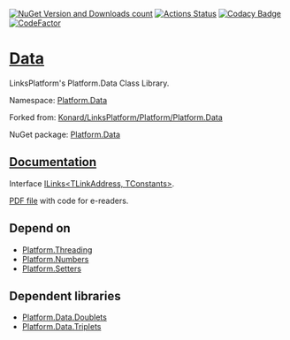 [![NuGet Version and Downloads count](https://buildstats.info/nuget/Platform.Data)](https://www.nuget.org/packages/Platform.Data)
[![Actions Status](https://github.com/linksplatform/Data/workflows/CD/badge.svg)](https://github.com/linksplatform/Data/actions?workflow=CD)
[![Codacy Badge](https://api.codacy.com/project/badge/Grade/b38e839402d9451aa3e58fe05521325f)](https://app.codacy.com/gh/linksplatform/Data?utm_source=github.com&utm_medium=referral&utm_content=linksplatform/Data&utm_campaign=Badge_Grade_Settings)
[![CodeFactor](https://www.codefactor.io/repository/github/linksplatform/data/badge)](https://www.codefactor.io/repository/github/linksplatform/data)

# [Data](https://github.com/linksplatform/Data)

LinksPlatform's Platform.Data Class Library.

Namespace: [Platform.Data](https://linksplatform.github.io/Data/csharp/api/Platform.Data.html)

Forked from: [Konard/LinksPlatform/Platform/Platform.Data](https://github.com/Konard/LinksPlatform/tree/4d902dd3f4267284a494c35e1ae1887d5a309bef/Platform/Platform.Data)

NuGet package: [Platform.Data](https://www.nuget.org/packages/Platform.Data)

## [Documentation](https://linksplatform.github.io/Data)
Interface [ILinks\<TLinkAddress, TConstants\>](https://linksplatform.github.io/Data/csharp/api/Platform.Data.ILinks-2.html).

[PDF file](https://linksplatform.github.io/Data/csharp/Platform.Data.pdf) with code for e-readers.

## Depend on
*   [Platform.Threading](https://github.com/linksplatform/Threading)
*   [Platform.Numbers](https://github.com/linksplatform/Numbers)
*   [Platform.Setters](https://github.com/linksplatform/Setters)

## Dependent libraries
*   [Platform.Data.Doublets](https://github.com/linksplatform/Data.Doublets)
*   [Platform.Data.Triplets](https://github.com/linksplatform/Data.Triplets)
